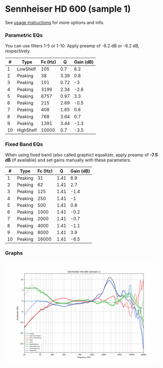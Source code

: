 # Sennheiser HD 600 (sample 1)
See [usage instructions](https://github.com/jaakkopasanen/AutoEq#usage) for more options and info.

### Parametric EQs
You can use filters 1-5 or 1-10. Apply preamp of -6.2 dB or -6.2 dB, respectively.

|   # | Type      |   Fc (Hz) |    Q |   Gain (dB) |
|-----|-----------|-----------|------|-------------|
|   1 | LowShelf  |       105 | 0.7  |         6.2 |
|   2 | Peaking   |        38 | 3.39 |         0.8 |
|   3 | Peaking   |       101 | 0.72 |        -3   |
|   4 | Peaking   |      3199 | 2.34 |        -2.6 |
|   5 | Peaking   |      8757 | 0.97 |         3.3 |
|   6 | Peaking   |       215 | 2.69 |        -0.5 |
|   7 | Peaking   |       408 | 1.65 |         0.6 |
|   8 | Peaking   |       768 | 3.64 |         0.7 |
|   9 | Peaking   |      1391 | 3.44 |        -1.3 |
|  10 | HighShelf |     10000 | 0.7  |        -3.5 |

### Fixed Band EQs
When using fixed band (also called graphic) equalizer, apply preamp of **-7.5 dB** (if available) and set gains manually with these parameters.

|   # | Type    |   Fc (Hz) |    Q |   Gain (dB) |
|-----|---------|-----------|------|-------------|
|   1 | Peaking |        31 | 1.41 |         6.9 |
|   2 | Peaking |        62 | 1.41 |         2.7 |
|   3 | Peaking |       125 | 1.41 |        -1.4 |
|   4 | Peaking |       250 | 1.41 |        -1   |
|   5 | Peaking |       500 | 1.41 |         0.8 |
|   6 | Peaking |      1000 | 1.41 |        -0.2 |
|   7 | Peaking |      2000 | 1.41 |        -0.7 |
|   8 | Peaking |      4000 | 1.41 |        -1.1 |
|   9 | Peaking |      8000 | 1.41 |         3.9 |
|  10 | Peaking |     16000 | 1.41 |        -6.5 |

### Graphs
![](./Sennheiser%20HD%20600%20(sample%201).png)
